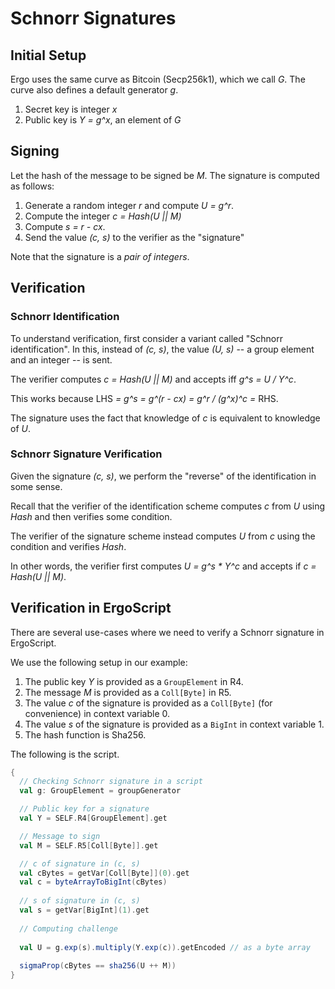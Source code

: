 # Schnorr Signatures

## Initial Setup

Ergo uses the same curve as Bitcoin (Secp256k1), which we call *G*. The curve also defines a default generator *g*.

1. Secret key is integer *x* 
2. Public key is *Y = g^x*, an element of *G*

## Signing

Let the hash of the message to be signed be *M*. The signature is computed as follows:

1. Generate a random integer *r* and compute *U = g^r*. 
2. Compute the integer *c = Hash(U || M)* 
3. Compute *s = r - cx*.
4. Send the value *(c, s)* to the verifier as the "signature"

Note that the signature is a *pair of integers*.

## Verification

### Schnorr Identification

To understand verification, first consider a variant called "Schnorr identification".
In this, instead of *(c, s)*, the value *(U, s)* -- a group element and an integer -- is sent.

The verifier computes *c = Hash(U || M)* and accepts iff *g^s = U / Y^c*.

This works because LHS *= g^s = g^(r - cx) = g^r / (g^x)^c =* RHS.  

The signature uses the fact that knowledge of *c* is equivalent to knowledge of *U*.

### Schnorr Signature Verification

Given the signature *(c, s)*, we perform the "reverse" of the identification in some sense.

Recall that the verifier of the identification scheme computes *c* from *U* using *Hash* and then verifies some condition.

The verifier of the signature scheme instead computes *U* from *c* using the condition and verifies *Hash*.

In other words, the verifier first computes *U = g^s * Y^c* and accepts if *c = Hash(U || M)*.

## Verification in ErgoScript

There are several use-cases where we need to verify a Schnorr signature in ErgoScript.

We use the following setup in our example: 

1. The public key *Y* is provided as a `GroupElement` in R4. 
2. The message *M* is provided as a `Coll[Byte]` in R5.
3. The value *c* of the signature is provided as a `Coll[Byte]` (for convenience) in context variable 0.
4. The value *s* of the signature is provided as a `BigInt` in context variable 1.
5. The hash function is Sha256. 

The following is the script.

```scala
{
  // Checking Schnorr signature in a script
  val g: GroupElement = groupGenerator

  // Public key for a signature
  val Y = SELF.R4[GroupElement].get

  // Message to sign
  val M = SELF.R5[Coll[Byte]].get

  // c of signature in (c, s)
  val cBytes = getVar[Coll[Byte]](0).get
  val c = byteArrayToBigInt(cBytes)
  
  // s of signature in (c, s)
  val s = getVar[BigInt](1).get
  
  // Computing challenge
  
  val U = g.exp(s).multiply(Y.exp(c)).getEncoded // as a byte array
  
  sigmaProp(cBytes == sha256(U ++ M))
}
```